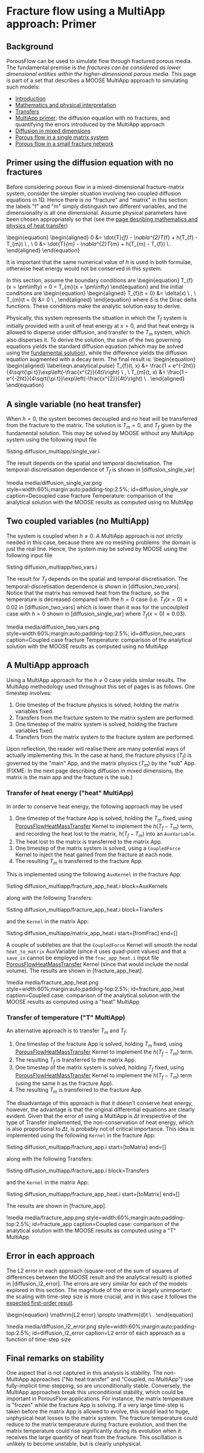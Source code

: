 # Fracture flow using a MultiApp approach: Primer

## Background

PorousFlow can be used to simulate flow through fractured porous media.  The fundamental premise is *the fractures can be considered as lower dimensional entities within the higher-dimensional porous media*.  This page is part of a set that describes a MOOSE MultiApp approach to simulating such models:

- [Introduction](multiapp_fracture_flow_introduction.md)
- [Mathematics and physical interpretation](multiapp_fracture_flow_equations.md)
- [Transfers](multiapp_fracture_flow_transfers.md)
- [MultiApp primer](multiapp_fracture_flow_primer.md): the diffusion equation with no fractures, and quantifying the errors introduced by the MultiApp approach
- [Diffusion in mixed dimensions](multiapp_fracture_flow_diffusion.md)
- [Porous flow in a single matrix system](multiapp_fracture_flow_PorousFlow_2D.md)
- [Porous flow in a small fracture network](multiapp_fracture_flow_PorousFlow_3D.md)


## Primer using the diffusion equation with no fractures

Before considering porous flow in a mixed-dimensional fracture-matrix system, consider the simpler situation involving two coupled diffusion equations in 1D.  Hence there is *no* "fracture" and "matrix" in this section: the labels "f" and "m" simply distinguish two different variables, and the dimensionality is all one dimensional.  Assume physical parameters have been chosen appropriately so that (see the [page desribing mathematics and physics of heat transfer](multiapp_fracture_flow_equations.md))

\begin{equation}
\begin{aligned}
0 &= \dot{T}_{f} - \nabla^{2}T_{f} + h(T_{f} - T_{m}) \ , \\
0 &= \dot{T}_{m} - \nabla^{2}T_{m} + h(T_{m} - T_{f}) \ .
\end{aligned}
\end{equation}

It is important that the same numerical value of $h$ is used in both formulae, otherwise heat energy would not be conserved in this system.

In this section, assume the boundary conditions are
\begin{equation}
T_{f}(x = \pm\infty) = 0 = T_{m}(x = \pm\infty)
\end{equation}
and the initial conditions are
\begin{equation}
\begin{aligned}
T_{f}(t = 0) &= \delta(x) \ , \\
T_{m}(t = 0) &= 0 \ ,
\end{aligned}
\end{equation}
where $\delta$ is the Dirac delta functions.  These conditions make the analytic solution easy to derive.

Physically, this system represents the situation in which the $T_{f}$ system is initially provided with a unit of heat energy at $x=0$, and that heat energy is allowed to disperse under diffusion, and transfer to the $T_{m}$ system, which also disperses it.  To derive the solution, the sum of the two governing equations yields the standard diffusion equation (which may be solved using the [fundamental solution](https://en.wikipedia.org/wiki/Heat_equation)), while the difference yields the diffusion equation augmented with a decay term.  The final result is:
\begin{equation}
\begin{aligned}
\label{eqn.analytical.pulse}
T_{f}(t, x) &= \frac{1 + e^{-2ht}}{4\sqrt{\pi t}}\exp\left(-\frac{x^{2}}{4t}\right) \ , \\
T_{m}(t, x) &= \frac{1 - e^{-2ht}}{4\sqrt{\pi t}}\exp\left(-\frac{x^{2}}{4t}\right) \ .
\end{aligned}
\end{equation}

## A single variable (no heat transfer)

When $h=0$, the system becomes decoupled and no heat will be transferred from the fracture to the matrix.  The solution is $T_{m} = 0$, and $T_{f}$ given by the fundamental solution.  This may be solved by MOOSE without any MultiApp system using the following input file

!listing diffusion_multiapp/single_var.i

The result depends on the spatial and temporal discretisation.  The temporal-discretisation dependence of $T_{f}$ is shown in [diffusion_single_var]

!media media/diffusion_single_var.png
	style=width:60%;margin:auto;padding-top:2.5%;
	id=diffusion_single_var
	caption=Decoupled case fracture Temperature: comparison of the analytical solution with the MOOSE results as computed using no MultiApp

## Two coupled variables (no MultiApp)

The system is coupled when $h\neq 0$.  A MultiApp approach is not strictly needed in this case, because there are no meshing problems: the domain is just the real line.  Hence, the system may be solved by MOOSE using the following input file

!listing diffusion_multiapp/two_vars.i

The result for $T_{f}$ depends on the spatial and temporal discretisation.  The temporal-discretisation dependence is shown in [diffusion_two_vars].  Notice that the matrix has removed heat from the fracture, so the temperature is decreased compared with the $h=0$ case (i.e. $T_{f}(x=0)\approx0.02$ in [diffusion_two_vars] which is lower than it was for the uncoulpled case with $h=0$ shown in [diffusion_single_var] where $T_{f}(x=0)\approx0.03$).

!media media/diffusion_two_vars.png
	style=width:60%;margin:auto;padding-top:2.5%;
	id=diffusion_two_vars
	caption=Coupled case fracture Temperature: comparison of the analytical solution with the MOOSE results as computed using no MultiApp

## A MultiApp approach

Using a MultiApp approach for the $h\neq 0$ case yields similar results.  The MultiApp methodology used throughout this set of pages is as follows.  One timestep involves:

1. One timestep of the fracture physics is solved, holding the matrix variables fixed.
2. Transfers from the fracture system to the matrix system are performed.
3. One timestep of the matrix system is solved, holding the fracture variables fixed.
4. Transfers from the matrix system to the fracture system are performed.

Upon reflection, the reader will realise there are many potential ways of actually implementing this.  In the case at hand, the fracture physics ($T_{f}$) is governed by the "main" App, and the matrix physics ($T_{m}$) by the "sub" App. (FIXME: In the next page describing diffusion in mixed dimensions, the matrix is the main app and the fracture is the sub.)

### Transfer of heat energy ("heat" MultiApp)

In order to conserve heat energy, the following approach may be used

1. One timestep of the fracture App is solved, holding the $T_{m}$ fixed, using [PorousFlowHeatMassTransfer](PorousFlowHeatMassTransfer.md) Kernel to implement the $h(T_{f} - T_{m})$ term, and recording the heat lost to the matrix, $h(T_{f} - T_{m})$ into an `AuxVariable`.
2. The heat lost to the matrix is transferred to the matrix App.
3. One timestep of the matrix system is solved, using a `CoupledForce` Kernel to inject the heat gained from the fracture at each node.
4. The resulting $T_{m}$ is transferred to the fracture App.

This is implemented using the following `AuxKernel` in the fracture App:

!listing diffusion_multiapp/fracture_app_heat.i block=AuxKernels

along with the following Transfers:

!listing diffusion_multiapp/fracture_app_heat.i block=Transfers

and the `Kernel` in the matrix App:

!listing diffusion_multiapp/matrix_app_heat.i start=[fromFrac] end=[]

A couple of subtleties are that the `CoupledForce` Kernel will smooth the nodal `heat_to_matrix` AuxVariable (since it uses quad-point values) and that a `save_in` cannot be employed in the `frac_app_heat.i` input file [PorousFlowHeatMassTransfer](PorousFlowHeatMassTransfer.md) Kernel (since that would include the nodal volume).  The results are shown in [fracture_app_heat].

!media media/fracture_app_heat.png
	style=width:60%;margin:auto;padding-top:2.5%;
	id=fracture_app_heat
	caption=Coupled case: comparison of the analytical solution with the MOOSE results as computed using a "heat" MultiApp

### Transfer of temperature ("T" MultiApp)

An alternative approach is to transfer $T_{m}$ and $T_{f}$:

1. One timestep of the fracture App is solved, holding $T_{m}$ fixed, using [PorousFlowHeatMassTransfer](PorousFlowHeatMassTransfer.md) Kernel to implement the $h(T_{f} - T_{m})$ term.
2. The resulting $T_{f}$ is transferred to the matrix App.
3. One timestep of the matrix system is solved, holding $T_{f}$ fixed, using [PorousFlowHeatMassTransfer](PorousFlowHeatMassTransfer.md) Kernel to implement the $h(T_{f} - T_{m})$ term (using the same $h$ as the fracture App).
4. The resulting $T_{m}$ is transferred to the fracture App.

The disadvantage of this approach is that it doesn't conserve heat energy, however, the advantage is that the original differential equations are clearly evident.  Given that the error of using a MultiApp is $\Delta t$ irrespective of the type of Transfer implemented, the non-conservation of heat energy, which is also proportional to $\Delta t$, is probably not of critical importance.  This idea is implemented using the following `Kernel` in the fracture App:

!listing diffusion_multiapp/fracture_app.i start=[toMatrix] end=[]

along with the following Transfers:

!listing diffusion_multiapp/fracture_app.i block=Transfers

and the `Kernel` in the matrix App:

!listing diffusion_multiapp/fracture_app_heat.i start=[toMatrix] end=[]

The results are shown in [fracture_app].

!media media/fracture_app.png
	style=width:60%;margin:auto;padding-top:2.5%;
	id=fracture_app
	caption=Coupled case: comparison of the analytical solution with the MOOSE results as computed using a "T" MultiApp

## Error in each approach

The L2 error in each approach (square-root of the sum of squares of differences between the MOOSE result and the analytical result) is plotted in [diffusion_l2_error].  The errors are very similar for each of the models explored in this section.  The magnitude of the error is largely unimportant: the scaling with time-step size is more crucial, and in this case it follows the [expected first-order result](https://web.mit.edu/10.001/Web/Course_Notes/Differential_Equations_Notes/node3.html).

\begin{equation}
\mathrm{L2 error} \propto \mathrm{d}t \ .
\end{equation}

!media media/diffusion_l2_error.png
	style=width:60%;margin:auto;padding-top:2.5%;
	id=diffusion_l2_error
	caption=L2 error of each approach as a function of time-step size

## Final remarks on stability

One aspect that is not captured in this analysis is stability.  The non-MultiApp approaches ("No heat transfer" and "Coupled, no MultiApp") use fully-implicit time-stepping, so are unconditionally stable.  Conversely, the MultiApp approaches break this unconditional stability, which could be important in PorousFlow applications.  For instance, the matrix temperature is "frozen" while the fracture App is solving.  If a very large time-step is taken before the matrix App is allowed to evolve, this would lead to huge, unphysical heat losses to the matrix system.  The fracture temperature could reduce to the matrix temperature during fracture evolution, and then the matrix temperature could rise significantly during its evolution when it receives the large quantity of heat from the fracture.  This oscillation is unlikely to become unstable, but is clearly unphysical.
